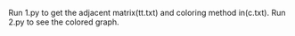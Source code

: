 Run 1.py to get the adjacent matrix(tt.txt) and coloring method in(c.txt).
Run 2.py to see the colored graph.

